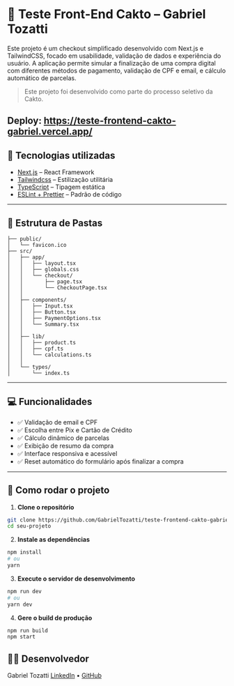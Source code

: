 # 🌵 Teste Front-End Cakto – Gabriel Tozatti

Este projeto é um checkout simplificado desenvolvido com Next.js e TailwindCSS, focado em usabilidade, validação de dados e experiência do usuário.
A aplicação permite simular a finalização de uma compra digital com diferentes métodos de pagamento, validação de CPF e email, e cálculo automático de parcelas.

> Este projeto foi desenvolvido como parte do processo seletivo da Cakto.

Deploy: https://teste-frontend-cakto-gabriel.vercel.app/
---

## 🚀 Tecnologias utilizadas

- [Next.js](https://nextjs.org/) – React Framework
- [Tailwindcss](https://tailwindcss.com/) – Estilização utilitária
- [TypeScript](https://www.typescriptlang.org/) – Tipagem estática
- [ESLint + Prettier](https://eslint.org/) – Padrão de código

---

## 📁 Estrutura de Pastas

````
├── public/
│   └── favicon.ico
├── src/
│   ├── app/
│   │   ├── layout.tsx
│   │   ├── globals.css
│   │   └── checkout/
│   │       ├── page.tsx
│   │       └── CheckoutPage.tsx
│   │
│   ├── components/
│   │   ├── Input.tsx
│   │   ├── Button.tsx
│   │   ├── PaymentOptions.tsx
│   │   └── Summary.tsx
│   │
│   ├── lib/
│   │   ├── product.ts
│   │   ├── cpf.ts
│   │   └── calculations.ts
│   │
│   └── types/
│       └── index.ts
````

---

## 💻 Funcionalidades

- ✅ Validação de email e CPF
- ✅ Escolha entre Pix e Cartão de Crédito
- ✅ Cálculo dinâmico de parcelas
- ✅ Exibição de resumo da compra
- ✅ Interface responsiva e acessível
- ✅ Reset automático do formulário após finalizar a compra

---

## 🧪 Como rodar o projeto

1. **Clone o repositório**
```bash
git clone https://github.com/GabrielTozatti/teste-frontend-cakto-gabriel.git
cd seu-projeto
```

2. **Instale as dependências**
```bash
npm install
# ou
yarn
```

3. **Execute o servidor de desenvolvimento**
```bash
npm run dev
# ou
yarn dev
```

4. **Gere o build de produção**
```bash
npm run build
npm start
```

## 👨‍💻 Desenvolvedor
Gabriel Tozatti
[LinkedIn](https://www.linkedin.com/in/gabriel-tozatti/) • [GitHub](https://github.com/GabrielTozatti)
